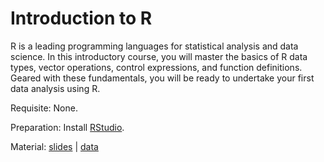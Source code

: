 # Introduction to R

R is a leading programming languages for statistical analysis and data science.
In this introductory course, you will master the basics of R data types, vector operations, 
control expressions, and function definitions. Geared with these fundamentals, you will be 
ready to undertake your first data analysis using R.

Requisite: None.

Preparation: Install [RStudio](https://www.rstudio.com).

Material:
[slides](https://github.com/djhshih/intro-r/releases/download/v1.0.1/intro-r.pdf) | 
[data](https://github.com/djhshih/intro-r/releases/download/v1.0.1/data.zip)
